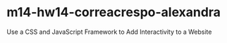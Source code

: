 # m14-hw14-correacrespo-alexandra
Use a CSS and JavaScript Framework to Add Interactivity to a Website
